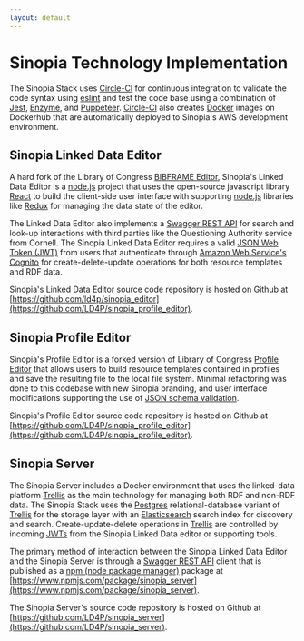 ```yaml
---
layout: default
---
```


# Sinopia Technology Implementation
The Sinopia Stack uses [Circle-CI][CI] for continuous integration to
validate the code syntax using [eslint](https://eslint.org/) and test the code base using a combination of
[Jest](https://jestjs.io/), [Enzyme](https://github.com/airbnb/enzyme), and
[Puppeteer](https://developers.google.com/web/tools/puppeteer/). [Circle-CI][CI] also
creates [Docker][DOCK] images on Dockerhub that are automatically deployed to Sinopia's AWS
development environment.

## Sinopia Linked Data Editor
A hard fork of the Library of Congress [BIBFRAME Editor][BFE],
Sinopia's Linked Data Editor is a [node.js][NODE] project that
uses the open-source javascript library [React][REACT] to build
the client-side user interface with supporting [node.js][NODE] libraries like
[Redux][REDUX] for managing the data state of the editor.

The Linked Data Editor also implements a [Swagger REST API][SWAG]
for search and look-up interactions with third parties like the Questioning
Authority service from Cornell. The Sinopia Linked Data Editor requires a valid
[JSON Web Token (JWT)][JWT] from users that authenticate through
[Amazon Web Service's Cognito](https://aws.amazon.com/cognito/) for create-delete-update
operations for both resource templates and RDF data.

Sinopia's Linked Data Editor source code repository is hosted on Github at
[https://github.com/ld4p/sinopia_editor](https://github.com/LD4P/sinopia_profile_editor).

## Sinopia Profile Editor
Sinopia's Profile Editor is a forked version of Library of Congress
[Profile Editor](https://github.com/lcnetdev/profile-edit) that allows users to
build resource templates contained in profiles and save the resulting file to the
local file system. Minimal refactoring was done to this codebase with new Sinopia
branding, and user interface modifications supporting the use of
[JSON schema validation](https://json-schema.org/).

Sinopia's Profile Editor source code repository is hosted on Github at
[https://github.com/LD4P/sinopia_profile_editor](https://github.com/LD4P/sinopia_profile_editor).

## Sinopia Server
The Sinopia Server includes a Docker environment that uses the linked-data
platform [Trellis][LDP] as the main technology for managing
both RDF and non-RDF data. The Sinopia Stack uses the [Postgres](https://www.postgresql.org/)
relational-database variant of [Trellis][LDP] for the storage layer with an
[Elasticsearch](https://www.elastic.co/products/elasticsearch) search index for
discovery and search. Create-update-delete operations in [Trellis][LDP] are
controlled by incoming [JWTs][JWT] from the Sinopia Linked Data editor or supporting
tools.

The primary method of interaction between the Sinopia Linked Data Editor and the
Sinopia Server is through a [Swagger REST API][SWAG] client that is published as
a [npm (node package manager)](http://npmjs.com/) package at
[https://www.npmjs.com/package/sinopia_server](https://www.npmjs.com/package/sinopia_server).

The Sinopia Server's source code repository is hosted on Github at
[https://github.com/LD4P/sinopia_server](https://github.com/LD4P/sinopia_server).

[BFE]: https://github.com/lcnetdev/bfe
[CI]: https://circleci.com/
[DOCK]: https://www.docker.com/
[JWT]: https://jwt.io/
[LDP]: https://www.trellisldp.org/
[NODE]: https://nodejs.org/en/
[REACT]: https://reactjs.org/
[REDUX]: https://redux.js.org/
[SWAG]: https://swagger.io

